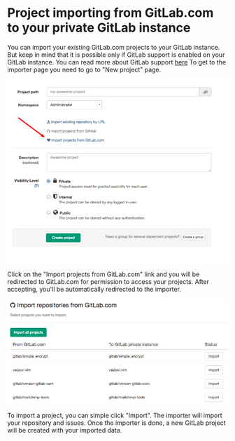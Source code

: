 # Project importing from GitLab.com to your private GitLab instance

You can import your existing GitLab.com projects to your GitLab instance. But keep in mind that it is possible only if
GitLab support is enabled on your GitLab instance. 
You can read more about GitLab support [here](http://docs.gitlab.com/ce/integration/gitlab.html)
To get to the importer page you need to go to "New project" page.

![New project page](gitlab_importer/new_project_page.png)

Click on the "Import projects from GitLab.com" link and you will be redirected to GitLab.com
for permission to access your projects. After accepting, you'll be automatically redirected to the importer.


![Importer page](gitlab_importer/importer.png)


To import a project, you can simple click "Import". The importer will import your repository and issues. 
Once the importer is done, a new GitLab project will be created with your imported data.